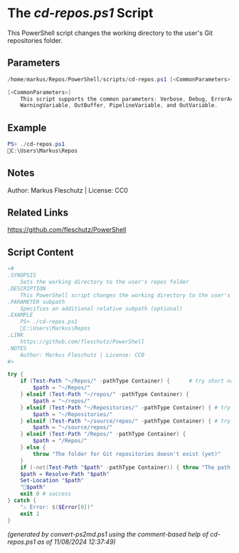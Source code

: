 The *cd-repos.ps1* Script
===========================

This PowerShell script changes the working directory to the user's Git repositories folder.

Parameters
----------
```powershell
/home/markus/Repos/PowerShell/scripts/cd-repos.ps1 [<CommonParameters>]

[<CommonParameters>]
    This script supports the common parameters: Verbose, Debug, ErrorAction, ErrorVariable, WarningAction, 
    WarningVariable, OutBuffer, PipelineVariable, and OutVariable.
```

Example
-------
```powershell
PS> ./cd-repos.ps1
📂C:\Users\Markus\Repos

```

Notes
-----
Author: Markus Fleschutz | License: CC0

Related Links
-------------
https://github.com/fleschutz/PowerShell

Script Content
--------------
```powershell
<#
.SYNOPSIS
	Sets the working directory to the user's repos folder
.DESCRIPTION
	This PowerShell script changes the working directory to the user's Git repositories folder.
.PARAMETER subpath
	Specifies an additional relative subpath (optional)
.EXAMPLE
	PS> ./cd-repos.ps1
	📂C:\Users\Markus\Repos
.LINK
	https://github.com/fleschutz/PowerShell
.NOTES
	Author: Markus Fleschutz | License: CC0
#>

try {
	if (Test-Path "~/Repos/" -pathType Container) {		 # try short name
		$path = "~/Repos/"
	} elseif (Test-Path "~/repos/" -pathType Container) {
		$path = "~/repos/"
	} elseif (Test-Path "~/Repositories/" -pathType Container) { # try long name
		$path = "~/Repositories/"
	} elseif (Test-Path "~/source/repos/" -pathType Container) { # try Visual Studio default
		$path = "~/source/repos/"
	} elseif (Test-Path "/Repos/" -pathType Container) {
		$path = "/Repos/"
	} else {
		throw "The folder for Git repositories doesn't exist (yet)"
	}
	if (-not(Test-Path "$path" -pathType Container)) { throw "The path to 📂$path doesn't exist (yet)" }
	$path = Resolve-Path "$path"
	Set-Location "$path"
	"📂$path"
	exit 0 # success
} catch {
	"⚠️ Error: $($Error[0])"
	exit 1
}
```

*(generated by convert-ps2md.ps1 using the comment-based help of cd-repos.ps1 as of 11/08/2024 12:37:49)*
